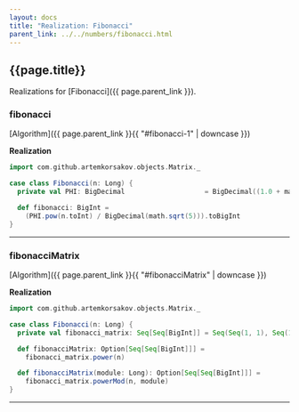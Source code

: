 ```yaml
---
layout: docs
title: "Realization: Fibonacci"
parent_link: ../../numbers/fibonacci.html
---
```


## {{page.title}}

Realizations for [Fibonacci]({{ page.parent_link }}).

### fibonacci

[Algorithm]({{ page.parent_link }}{{ "#fibonacci-1" | downcase }})

**Realization**
```scala
import com.github.artemkorsakov.objects.Matrix._

case class Fibonacci(n: Long) {
  private val PHI: BigDecimal                    = BigDecimal((1.0 + math.sqrt(5.0)) / 2.0)

  def fibonacci: BigInt =
    (PHI.pow(n.toInt) / BigDecimal(math.sqrt(5))).toBigInt
}


```

---

### fibonacciMatrix

[Algorithm]({{ page.parent_link }}{{ "#fibonacciMatrix" | downcase }})

**Realization**
```scala
import com.github.artemkorsakov.objects.Matrix._

case class Fibonacci(n: Long) {
  private val fibonacci_matrix: Seq[Seq[BigInt]] = Seq(Seq(1, 1), Seq(1, 0))

  def fibonacciMatrix: Option[Seq[Seq[BigInt]]] =
    fibonacci_matrix.power(n)

  def fibonacciMatrix(module: Long): Option[Seq[Seq[BigInt]]] =
    fibonacci_matrix.powerMod(n, module)
}
```

---
